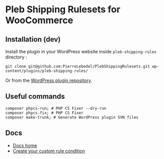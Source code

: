 # Pleb Shipping Rulesets for WooCommerce

<!-- ## :warning: Work in progress

This WordPress plugin is under development. Please wait for version 1.0.0 to use it in production. -->

## Installation (dev)

Install the plugin in your WordPress website inside `pleb-shipping-rules` directory :

```shell
git clone git@github.com:PierreLebedel/PlebShippingRulesets.git wp-content/plugins/pleb-shipping-rules/
```
Or from the [WordPress plugin repository](https://wordpress.org/plugins/pleb-shipping-rulesets/). 

## Useful commands
```shell
composer phpcs-run; # PHP CS Fixer --dry-run
composer phpcs-fix; # PHP CS Fixer
composer make-trunk; # Generate WordPress plugin SVN files
```

## Docs
* [Docs home](docs/index.md)
* [Create your custom rule condition](docs/add-custom-rule-condition.md)